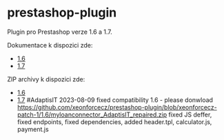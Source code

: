 # prestashop-plugin
Plugin pro Prestashop verze 1.6 a 1.7.

Dokumentace k dispozici zde:
 - [1.6](https://github.com/homecreditcz/prestashop-plugin/blob/master/docs/U%C5%BEivatelsk%C3%BD%20n%C3%A1vod%20k%20modulu%20MyLoan%20Prestashop%201.6.X.pdf)
 - [1.7](https://github.com/homecreditcz/prestashop-plugin/blob/master/docs/U%C5%BEivatelsk%C3%BD%20n%C3%A1vod%20k%20modulu%20MyLoan%20Prestashop%201.7.X.pdf)

ZIP archivy k dispozici zde: 
 - [1.6](https://github.com/homecreditcz/prestashop-plugin/blob/master/1.6/myloanconnector.zip)
 - [1.7](https://github.com/homecreditcz/prestashop-plugin/blob/master/1.7/myloanconnector.zip)
#AdaptisIT 2023-08-09
fixed compatibility 1.6 - please donwload https://github.com/xeonforcecz/prestashop-plugin/blob/xeonforcecz-patch-1/1.6/myloanconnector_AdaptisIT_repaired.zip
fixed JS deffer, fixed endpoints, fixed dependencies, added header.tpl, calculator.js, payment.js
